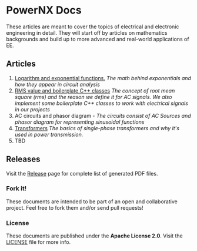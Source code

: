 # PowerNX Docs
These articles are meant to cover the topics of electrical and electronic engineering in detail. They will start off by articles on mathematics backgrounds and build up to more advanced and real-world applications of EE.

## Articles
1. [Logarithm and exponential functions.](https://github.com/blackreach/docs/releases/download/v0.1.1/1_Logarithm_and_exponential_functions.pdf)
*The math behind exponentials and how they appear in circuit analysis*
2. [RMS value and boilerplate C++ classes](https://github.com/blackreach/docs/releases/download/v0.1.1/2_Rms_and_boilerplate_cpp_classes.pdf)
*The concept of root mean square (rms) and the reason we define it for AC signals. We also implement some boilerplate C++ classes to work with electrical signals in our projects* 
3. AC circuits and phasor diagram -
*The circuits consist of AC Sources and phasor diagram for representing sinusoidal functions*
4. [Transformers](https://github.com/blackreach/docs/releases/download/v0.1.1/4_Transformers.pdf)
*The basics of single-phase transformers and why it's used in power transmission.*
5. TBD
## Releases
Visit the [Release](https://github.com/blackreach/docs/releases/) page for complete list of generated PDF files.
### Fork it!
These documents are intended to be part of an open and collaborative project. Feel free to fork them and/or send pull requests!

### License
These documents are published under the **Apache License 2.0**. Visit the [LICENSE](https://github.com/blackreach/docs/blob/master/LICENSE) file for more info.
